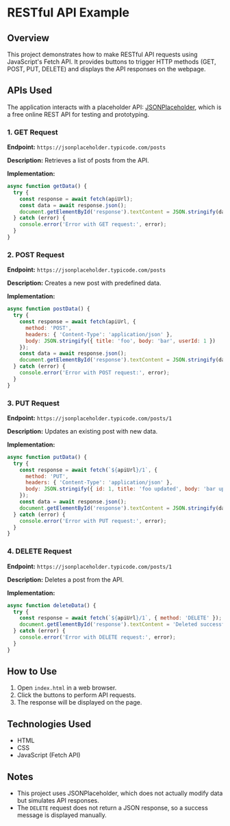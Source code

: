 # RESTful API Example

## Overview
This project demonstrates how to make RESTful API requests using JavaScript's Fetch API. It provides buttons to trigger HTTP methods (GET, POST, PUT, DELETE) and displays the API responses on the webpage.

## APIs Used
The application interacts with a placeholder API: [JSONPlaceholder](https://jsonplaceholder.typicode.com/posts), which is a free online REST API for testing and prototyping.

### 1. GET Request
**Endpoint:** `https://jsonplaceholder.typicode.com/posts`

**Description:** Retrieves a list of posts from the API.

**Implementation:**
```javascript
async function getData() {
  try {
    const response = await fetch(apiUrl);
    const data = await response.json();
    document.getElementById('response').textContent = JSON.stringify(data, null, 2);
  } catch (error) {
    console.error('Error with GET request:', error);
  }
}
```

### 2. POST Request
**Endpoint:** `https://jsonplaceholder.typicode.com/posts`

**Description:** Creates a new post with predefined data.

**Implementation:**
```javascript
async function postData() {
  try {
    const response = await fetch(apiUrl, {
      method: 'POST',
      headers: { 'Content-Type': 'application/json' },
      body: JSON.stringify({ title: 'foo', body: 'bar', userId: 1 })
    });
    const data = await response.json();
    document.getElementById('response').textContent = JSON.stringify(data, null, 2);
  } catch (error) {
    console.error('Error with POST request:', error);
  }
}
```

### 3. PUT Request
**Endpoint:** `https://jsonplaceholder.typicode.com/posts/1`

**Description:** Updates an existing post with new data.

**Implementation:**
```javascript
async function putData() {
  try {
    const response = await fetch(`${apiUrl}/1`, {
      method: 'PUT',
      headers: { 'Content-Type': 'application/json' },
      body: JSON.stringify({ id: 1, title: 'foo updated', body: 'bar updated', userId: 1 })
    });
    const data = await response.json();
    document.getElementById('response').textContent = JSON.stringify(data, null, 2);
  } catch (error) {
    console.error('Error with PUT request:', error);
  }
}
```

### 4. DELETE Request
**Endpoint:** `https://jsonplaceholder.typicode.com/posts/1`

**Description:** Deletes a post from the API.

**Implementation:**
```javascript
async function deleteData() {
  try {
    const response = await fetch(`${apiUrl}/1`, { method: 'DELETE' });
    document.getElementById('response').textContent = 'Deleted successfully';
  } catch (error) {
    console.error('Error with DELETE request:', error);
  }
}
```

## How to Use
1. Open `index.html` in a web browser.
2. Click the buttons to perform API requests.
3. The response will be displayed on the page.

## Technologies Used
- HTML
- CSS
- JavaScript (Fetch API)

## Notes
- This project uses JSONPlaceholder, which does not actually modify data but simulates API responses.
- The `DELETE` request does not return a JSON response, so a success message is displayed manually.
